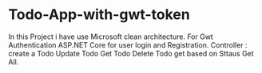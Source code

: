 # Todo-App-with-gwt-token
In this Project i have use Microsoft clean architecture.
For Gwt Authentication ASP.NET Core for user login and Registration.
Controller : 
create a Todo
Update Todo
Get Todo 
Delete Todo
get based on Sttaus 
Get All.

